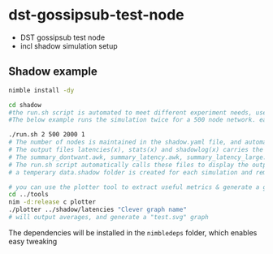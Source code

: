 # dst-gossipsub-test-node

* DST gossipsub test node
* incl shadow simulation setup

## Shadow example

```sh
nimble install -dy

cd shadow
#the run.sh script is automated to meet different experiment needs, use ./run.sh <num_runs num_peers msg_size num_fragments>
#The below example runs the simulation twice for a 500 node network. each publisher publishes a 2000 bytes messages, and messages are not fragmented  

./run.sh 2 500 2000 1
# The number of nodes is maintained in the shadow.yaml file, and automatically updated by run.sh.
# The output files latencies(x), stats(x) and shadowlog(x) carries the outputs for each simulation run.
# The summary_dontwant.awk, summary_latency.awk, summary_latency_large.awk, and summary_shadowlog.awk parse the output files.
# The run.sh script automatically calls these files to display the output
# a temperary data.shadow folder is created for each simulation and removed by the run.sh after the simulation is over

# you can use the plotter tool to extract useful metrics & generate a graph
cd ../tools
nim -d:release c plotter
./plotter ../shadow/latencies "Clever graph name"
# will output averages, and generate a "test.svg" graph
```

The dependencies will be installed in the `nimbledeps` folder, which enables easy tweaking
